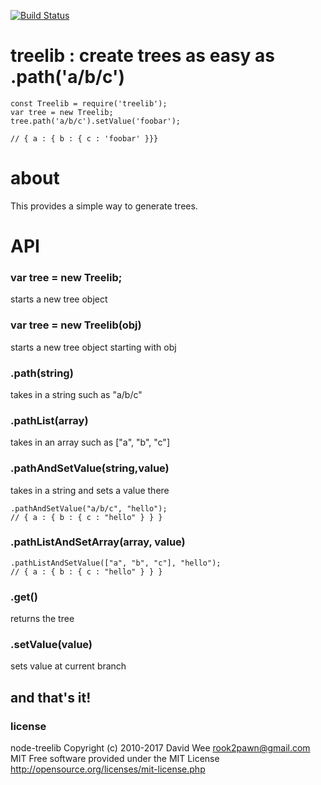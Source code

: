 [![Build Status](https://travis-ci.org/rook2pawn/node-treelib.svg?branch=master)](https://travis-ci.org/rook2pawn/node-treelib)

# treelib : create trees as easy as .path('a/b/c')

    const Treelib = require('treelib');
    var tree = new Treelib;
    tree.path('a/b/c').setValue('foobar');

    // { a : { b : { c : 'foobar' }}}

# about

This provides a simple way to generate trees.

# API

### var tree = new Treelib;

starts a new tree object

### var tree = new Treelib(obj)

starts a new tree object starting with obj

### .path(string)

takes in a string such as "a/b/c"

### .pathList(array)

takes in an array such as ["a", "b", "c"]

### .pathAndSetValue(string,value)

takes in a string and sets a value there

	.pathAndSetValue("a/b/c", "hello");
	// { a : { b : { c : "hello" } } }

### .pathListAndSetArray(array, value)

	.pathListAndSetValue(["a", "b", "c"], "hello");
	// { a : { b : { c : "hello" } } }

### .get()

returns the tree

### .setValue(value)

sets value at current branch

## and that's it!

### license

node-treelib Copyright (c) 2010-2017 David Wee rook2pawn@gmail.com
MIT
Free software provided under the MIT License
http://opensource.org/licenses/mit-license.php
